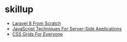 # skillup

- [Laravel 8 From Scratch](https://laracasts.com/series/laravel-8-from-scratch)
- [JavaScript Techniques For Server-Side Applications](https://laracasts.com/series/javascript-techniques-for-server-side-developers/episodes/1)
- [CSS Grids For Everyone](https://laracasts.com/series/css-grids-for-everyone)
